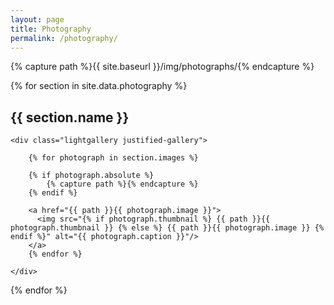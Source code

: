```yaml
---
layout: page
title: Photography
permalink: /photography/
---
```


<link rel="stylesheet" href="https://cdnjs.cloudflare.com/ajax/libs/lightgallery/1.6.8/css/lightgallery.min.css">
<link rel="stylesheet" href="https://cdnjs.cloudflare.com/ajax/libs/justifiedGallery/3.6.5/css/justifiedGallery.min.css">
<link rel="stylesheet" href="{{site.baseurl}}/css/gallery.css">

{% capture path %}{{ site.baseurl }}/img/photographs/{% endcapture %}

{% for section in site.data.photography %}

<div class="gallery-section">
	<h2>{{ section.name }}</h2>

	<div class="lightgallery justified-gallery">

		{% for photograph in section.images %}

		{% if photograph.absolute %}
			{% capture path %}{% endcapture %}
		{% endif %}

		<a href="{{ path }}{{ photograph.image }}">
		  <img src="{% if photograph.thumbnail %} {{ path }}{{ photograph.thumbnail }} {% else %} {{ path }}{{ photograph.image }} {% endif %}" alt="{{ photograph.caption }}"/>
		</a>
		{% endfor %}

	</div>
</div>

{% endfor %}

<script src="https://cdnjs.cloudflare.com/ajax/libs/jquery/3.3.1/jquery.min.js"></script>
<script src="https://cdnjs.cloudflare.com/ajax/libs/justifiedGallery/3.6.5/js/jquery.justifiedGallery.min.js"></script>
<script src="https://cdnjs.cloudflare.com/ajax/libs/lightgallery/1.6.8/js/lightgallery-all.min.js"></script>
<script src="{{site.baseurl}}/js/gallery.js"></script>
